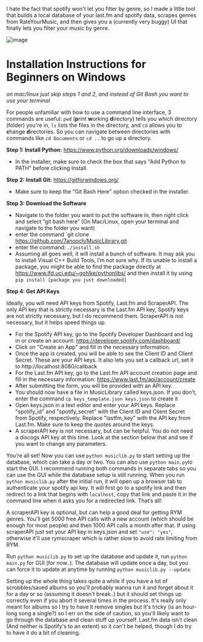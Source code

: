 I hate the fact that spotify won't let you filter by genre, so I made a little tool that builds a local database of your last.fm and spotify data, scrapes genres from RateYourMusic, and then gives you a (currently very buggy) UI that finally lets you filter your music by genre.

![image](https://github.com/7anooch/MusicLibrary/assets/129010989/4306824f-9e66-4c95-a706-8cee3ccfd5b0)


# Installation Instructions for Beginners on Windows
*on mac/linux just skip steps 1 and 2, and instead of Git Bash you want to use your terminal*

For people unfamiliar with how to use a command line interface, 3 commands are useful: `pwd` (**p**rint **w**orking **d**irectory) tells you which directory (folder) you're in, `ls` lists the files in the directory, and `cd` allows you to **c**hange **d**irectories. So you can navigate between directories with commands like `cd Documents` or `cd ..` to go up a directory.

**Step 1: Install Python:** https://www.python.org/downloads/windows/

- In the installer, make sure to check the box that says "Add Python to PATH" before clicking Install.

**Step 2: Install Git:** https://gitforwindows.org/

- Make sure to keep the "Git Bash Here" option checked in the installer.

**Step 3: Download the Software**

- Navigate to the folder you want to put the software in, then right click and select “git bash here” (On Mac/Linux, open your terminal and navigate to the folder you want)
- enter the command `git clone https://github.com/7anooch/MusicLibrary.git
- enter the command: `./install.sh`
- Assuming all goes well, it will install a bunch of software. It may ask you to install Visual C++ Build Tools, I’m not sure why. If its unable to install a package, you might be able to find the package directly at https://www.lfd.uci.edu/~gohlke/pythonlibs/ and then install it by using `pip install [package you just downloaded]`

**Step 4: Get API Keys**

Ideally, you will need API keys from Spotify, Last.fm and ScraperAPI. The only API key that is strictly necessary is the Last.fm API key, Spotify keys are not strictly necessary, but I do recommend them. ScraperAPI is not necessary, but it helps speed things up.

- For the Spotify API key, go to the Spotify Developer Dashboard and log in or create an account: https://developer.spotify.com/dashboard/
- Click on "Create an App" and fill in the necessary information.
- Once the app is created, you will be able to see the Client ID and Client Secret. These are your API keys. It also lets you set a callback url, set it to http://localhost:8080/callback
- For the Last.fm API key, go to the Last.fm API account creation page and fill in the necessary information: https://www.last.fm/api/account/create
- After submitting the form, you will be provided with an API key.
- You should now have a file in MusicLibrary called keys.json. If you don’t, enter the command `cp keys_template.json keys.json` to create it
- Open keys.json in a text editor and enter your API keys. Replace "spotify_id" and "spotify_secret" with the Client ID and Client Secret from Spotify, respectively. Replace "lastfm_key" with the API key from Last.fm. Make sure to keep the quotes around the keys.
- A scraperAPI key is not necessary, but can be helpful. You do not need a discogs API key at this time. Look at the section below that and see if you want to change any parameters.

You’re all set! Now you can use `python musiclib.py` to start setting up the database, which can take a day or two. You can also use `python main.py`to start the GUI. I recommend running both commands in separate tabs so you can use the GUI while the database setup is still running. When you run `python musiclib.py` after the initial run, it will open up a browser tab to authenticate your spotify api key. It will first go to a spotify link and then redirect to a link that begins with `localhost`, copy that link and paste it in the command line when it asks you for a redirected  link. That’s all!

A scraperAPI key is optional, but can help a good deal for getting RYM genres. You'll get 5000 free API calls with a new account (which should be enough for most people) and then 1000 API calls a month after that. If using scraperAPI just set your API key in keys.json and set `"use": "yes"`, otherwise it'll use rymscraper which is rather slow to avoid rate limiting from RYM.

Run `python musiclib.py` to set up the database and update it, run `python main.py` for GUI (for now..). The database will update once a day, but you can force it to update at anytime by running `python musiclib.py --update`

Setting up the whole thing takes quite a while if you have a lot of scrobbles/saved albums so you'll probably wanna run it and forget about it for a day or so (assuming it doesn't break..) but it should set things up correctly even if you abort it several times in the process. It's really only meant for albums so I try to have it remove singles but it's tricky (is an hour-long song a single?) so I err on the side of caution, so you'll likely want to go through the database and clean stuff up yourself. Last.fm data isn't clean (And neither is Spotify's to an extent) so it can't be helped, though I do try to have it do a bit of cleaning.


